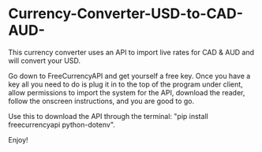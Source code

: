 # Currency-Converter-USD-to-CAD-AUD-
This currency converter uses an API to import live rates for CAD &amp; AUD and will convert your USD.

Go down to FreeCurrencyAPI and get yourself a free key. Once you have a key all you need to do is plug it in to the top of the program under client, allow permissions to import the system for the API, download the reader, follow the onscreen instructions, and you are good to go. 

Use this to download the API through the terminal: "pip install freecurrencyapi python-dotenv".

Enjoy!
